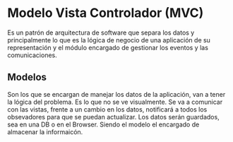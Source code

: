 # Modelo Vista Controlador (MVC)

Es un patrón de arquitectura de software que separa los datos y principalmente lo que es la lógica de negocio de una aplicación de su representación y el módulo encargado de gestionar los eventos y las comunicaciones.

## Modelos

Son los que se encargan de manejar los datos de la aplicación, van a tener la lógica del problema. Es lo que no se ve visualmente. Se va a comunicar con las vistas, frente a un cambio en los datos, notificará a todos los obsevadores para que se puedan actualizar. Los datos serán guardados, sea en una DB o en el Browser. Siendo el modelo el encargado de almacenar la informaicón.